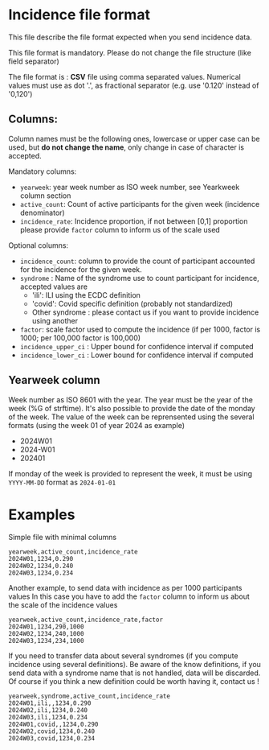 # Incidence file format

This file describe the file format expected when you send incidence data.

This file format is mandatory. Please do not change the file structure (like field separator)

The file format is : **CSV** file using comma separated values. Numerical values must use as dot '.', as fractional separator (e.g. use '0.120' instead of '0,120')

## Columns:

Column names must be the following ones, lowercase or upper case can be used, but **do not change the name**, only change in case of character is accepted.

Mandatory columns:
- `yearweek`: year week number as ISO week number, see Yearkweek column section
- `active_count`: Count of active participants for the given week (incidence denominator)
- `incidence_rate`: Incidence proportion, if not between [0,1] proportion please provide `factor` column to inform us of the scale used

Optional columns:
- `incidence_count`: column to provide the count of participant accounted for the incidence for the given week. 
- `syndrome` : Name of the syndrome use to count participant for incidence, accepted values are
    - 'ili': ILI using the ECDC definition
    - 'covid': Covid specific definition (probably not standardized)
    - Other syndrome : please contact us if you want to provide incidence using another     
- `factor`: scale factor used to compute the incidence (if per 1000, factor is 1000; per 100,000 factor is 100,000)
- `incidence_upper_ci` : Upper bound for confidence interval if computed
- `incidence_lower_ci` : Lower bound for confidence interval if computed

## Yearweek column

Week number as ISO 8601 with the year. The year must be the year of the week (%G of strftime). 
It's also possible to provide the date of the monday of the week.
The value of the week can be reprensented using the several formats (using the week 01 of year 2024 as example)
- 2024W01
- 2024-W01
- 202401 

If monday of the week is provided to represent the week, it must be using `YYYY-MM-DD` format as `2024-01-01`

# Examples

Simple file with minimal columns

```csv
yearweek,active_count,incidence_rate
2024W01,1234,0.290
2024W02,1234,0.240
2024W03,1234,0.234
```

Another example, to send data with incidence as per 1000 participants values
In this case you have to add the `factor` column to inform us about the scale of the incidence values

```csv
yearweek,active_count,incidence_rate,factor
2024W01,1234,290,1000
2024W02,1234,240,1000
2024W03,1234,234,1000
```

If you need to transfer data about several syndromes (if you compute incidence using several definitions).
Be aware of the know definitions, if you send data with a syndrome name that is not handled, data will be discarded.
Of course if you think a new definition could be worth having it, contact us !

```csv
yearweek,syndrome,active_count,incidence_rate
2024W01,ili,,1234,0.290
2024W02,ili,1234,0.240
2024W03,ili,1234,0.234
2024W01,covid,,1234,0.290
2024W02,covid,1234,0.240
2024W03,covid,1234,0.234
```